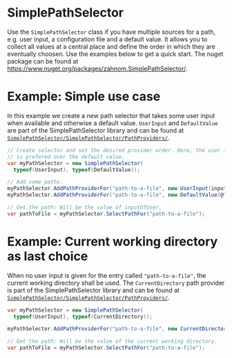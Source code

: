 # SimplePathSelector
Use the `SimplePathSelector` class if you have multiple sources for a path, e.g. user input, a configuration file and a default value. It allows you to collect all values at a central place and define the order in which they are eventually choosen. Use the examples below to get a quick start. The nuget package can be found at https://www.nuget.org/packages/zahnom.SimplePathSelector/.

# Example: Simple use case
In this example we create a new path selector that takes some user input when available and otherwise a default value. `UserInput` and `DefaultValue` are part of the SimplePathSelector library and can be found at [`SimplePathSelector/SimplePathSelector/PathProviders/`](https://github.com/zahnom/SimplePathSelector/tree/master/SimplePathSelector/PathProviders).
```c#
// Create selector and set the desired provider order. Here, the user input
// is prefered over the default value.
var myPathSelector = new SimplePathSelector(
  typeof(UserInput), typeof(DefaultValue));

// Add some paths.
myPathSelector.AddPathProviderFor("path-to-a-file", new UserInput(inputOfUser));
myPathSelector.AddPathProviderFor("path-to-a-file", new DefaultValue(@"C:\some\dir\");

// Get the path: Will be the value of inputOfUser.
var pathToFile = myPathSelector.SelectPathFor("path-to-a-file");
```
# Example: Current working directory as last choice
When no user input is given for the entry called `"path-to-a-file"`, the current working directory shall be used. The `CurrentDirectory` path provider is part of the SimplePathSelector library and can be found at [`SimplePathSelector/SimplePathSelector/PathProviders/`](https://github.com/zahnom/SimplePathSelector/tree/master/SimplePathSelector/PathProviders).
```c#
var myPathSelector = new SimplePathSelector(
  typeof(UserInput), typeof(CurrentDirectory));

myPathSelector.AddPathProviderFor("path-to-a-file", new CurrentDirectory());

// Get the path: Will be the value of the current working directory.
var pathToFile = myPathSelector.SelectPathFor("path-to-a-file");
```
